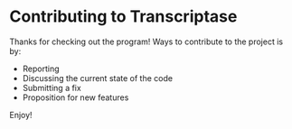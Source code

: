 # Contributing to Transcriptase
Thanks for checking out the program! Ways to contribute to the project is by:

- Reporting
- Discussing the current state of the code
- Submitting a fix
- Proposition for new features

Enjoy!
